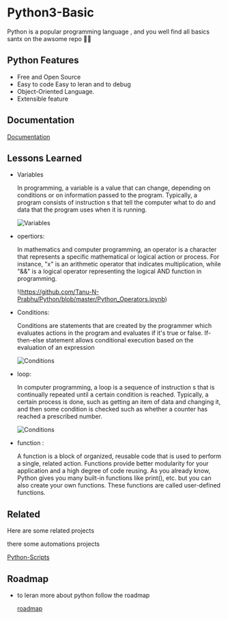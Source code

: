 
# Python3-Basic

Python is a popular programming language , and you well find all basics santx on the awsome repo 🐍😉


## Python Features

- Free and Open Source
- Easy to code Easy  to leran and to debug
- Object-Oriented Language.
- Extensible feature


## Documentation

[Documentation](https://docs.python.org/3.10/)


## Lessons Learned

- Variables

    In programming, a variable is a value that can change, depending on conditions or on information passed to the program. Typically, a program consists of instruction s that tell the computer what to do and data that the program uses when it is running.

    ![Variables](https://www.computerhope.com/jargon/v/value.jpg)

- opertiors:

    In mathematics and computer programming, an operator is a character that represents a specific mathematical or logical action or process. For instance, "x" is an arithmetic operator that indicates multiplication, while "&&" is a logical operator representing the logical AND function in programming.

    !(https://github.com/Tanu-N-Prabhu/Python/blob/master/Python_Operators.ipynb)

- Conditions:

    Conditions are statements that are created by the programmer which evaluates actions in the program and evaluates if it's true or false. If-then-else statement allows conditional execution based on the evaluation of an expression

    ![Conditions](https://media.geeksforgeeks.org/wp-content/uploads/20200329154555/output190.png)
    
- loop:

    In computer programming, a loop is a sequence of instruction s that is continually repeated until a certain condition is reached. Typically, a certain process is done, such as getting an item of data and changing it, and then some condition is checked such as whether a counter has reached a prescribed number.

    
    ![Conditions](https://media.geeksforgeeks.org/wp-content/uploads/20191101172216/for-loop-python.jpg)


- function :

    A function is a block of organized, reusable code that is used to perform a single, related action. Functions provide better modularity for your application and a high degree of code reusing.
    As you already know, Python gives you many built-in functions like print(), etc. but you can also create your own functions. These functions are called user-defined functions.

    
## Related

Here are some related projects

there some automations projects

[Python-Scripts](https://github.com/Pythondeveloper6/Awesome-Python-Scripts)


## Roadmap
- to leran more about python follow the roadmap

    [roadmap](https://roadmap.sh/python)


